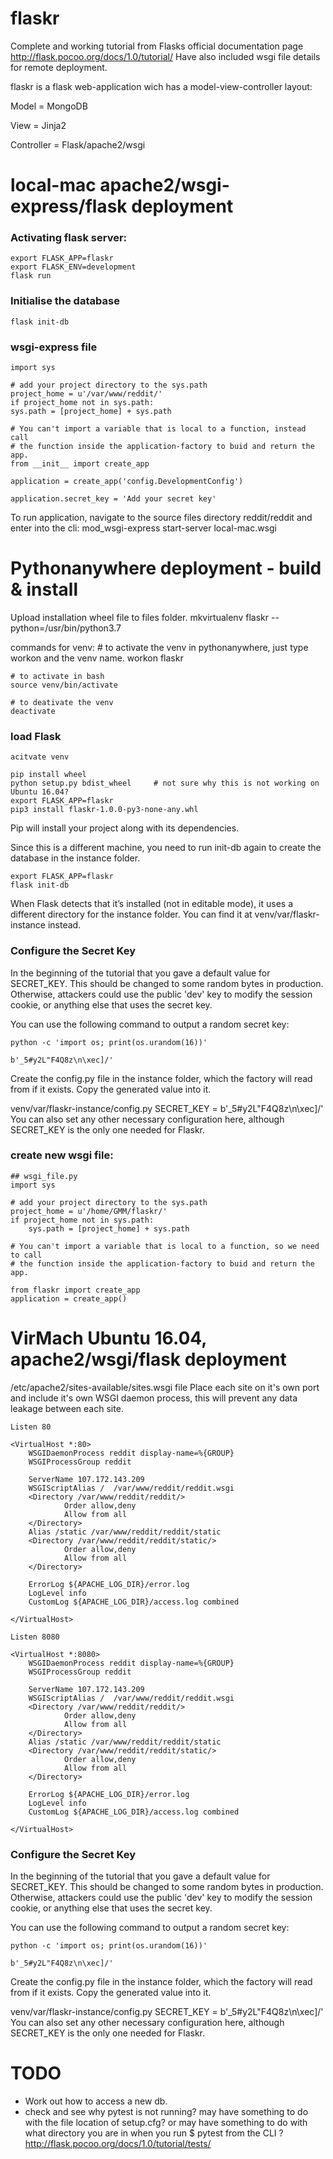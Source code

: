 # flaskr
Complete and working tutorial from Flasks official documentation page http://flask.pocoo.org/docs/1.0/tutorial/
Have also included wsgi file details for remote deployment.

flaskr is a flask web-application wich has a model-view-controller layout:

Model       = MongoDB

View        = Jinja2

Controller  = Flask/apache2/wsgi

# local-mac apache2/wsgi-express/flask deployment

### Activating flask server:
    export FLASK_APP=flaskr
    export FLASK_ENV=development
    flask run


### Initialise the database
    flask init-db


### wsgi-express file
       
    import sys

    # add your project directory to the sys.path
    project_home = u'/var/www/reddit/'
    if project_home not in sys.path:
    sys.path = [project_home] + sys.path

    # You can't import a variable that is local to a function, instead call
    # the function inside the application-factory to buid and return the app.
    from __init__ import create_app
   
    application = create_app('config.DevelopmentConfig')
    
    application.secret_key = 'Add your secret key'

To run application, navigate to the source files directory reddit/reddit and enter into the cli: 
     mod_wsgi-express start-server local-mac.wsgi

# Pythonanywhere deployment - build & install
Upload installation wheel file to files folder.
    mkvirtualenv flaskr --python=/usr/bin/python3.7

commands for venv:
    # to activate the venv in pythonanywhere, just type workon and the venv name.
    workon flaskr
    
    # to activate in bash
    source venv/bin/activate
    
    # to deativate the venv      
    deactivate

### load Flask    
    acitvate venv
    
    pip install wheel
    python setup.py bdist_wheel     # not sure why this is not working on Ubuntu 16.04?
    export FLASK_APP=flaskr
    pip3 install flaskr-1.0.0-py3-none-any.whl

Pip will install your project along with its dependencies.

Since this is a different machine, you need to run init-db again to create the database in the instance folder.
    
    export FLASK_APP=flaskr
    flask init-db

When Flask detects that it’s installed (not in editable mode), it uses a different directory for the instance folder. You can find it at venv/var/flaskr-instance instead.

### Configure the Secret Key
In the beginning of the tutorial that you gave a default value for SECRET_KEY. This should be changed to some random bytes in production. Otherwise, attackers could use the public 'dev' key to modify the session cookie, or anything else that uses the secret key.

You can use the following command to output a random secret key:

    python -c 'import os; print(os.urandom(16))'

    b'_5#y2L"F4Q8z\n\xec]/'

Create the config.py file in the instance folder, which the factory will read from if it exists. Copy the generated value into it.

venv/var/flaskr-instance/config.py
    SECRET_KEY = b'_5#y2L"F4Q8z\n\xec]/'
You can also set any other necessary configuration here, although SECRET_KEY is the only one needed for Flaskr.


### create new wsgi file:

    ## wsgi_file.py
    import sys

    # add your project directory to the sys.path
    project_home = u'/home/GMM/flaskr/'
    if project_home not in sys.path:
        sys.path = [project_home] + sys.path

    # You can't import a variable that is local to a function, so we need to call
    # the function inside the application-factory to buid and return the app.

    from flaskr import create_app
    application = create_app()


# VirMach Ubuntu 16.04, apache2/wsgi/flask deployment
/etc/apache2/sites-available/sites.wsgi file
Place each site on it's own port and include it's own WSGI daemon process, this will prevent any data leakage between each site.
    
    Listen 80

    <VirtualHost *:80>
        WSGIDaemonProcess reddit display-name=%{GROUP}
        WSGIProcessGroup reddit

        ServerName 107.172.143.209
        WSGIScriptAlias /  /var/www/reddit/reddit.wsgi
        <Directory /var/www/reddit/reddit/>
                Order allow,deny
                Allow from all
        </Directory>
        Alias /static /var/www/reddit/reddit/static
        <Directory /var/www/reddit/reddit/static/>
                Order allow,deny
                Allow from all
        </Directory>

        ErrorLog ${APACHE_LOG_DIR}/error.log
        LogLevel info
        CustomLog ${APACHE_LOG_DIR}/access.log combined

    </VirtualHost>

    Listen 8080

    <VirtualHost *:8080>
        WSGIDaemonProcess reddit display-name=%{GROUP} 
        WSGIProcessGroup reddit

        ServerName 107.172.143.209
        WSGIScriptAlias /  /var/www/reddit/reddit.wsgi
        <Directory /var/www/reddit/reddit/>
                Order allow,deny
                Allow from all
        </Directory>
        Alias /static /var/www/reddit/reddit/static
        <Directory /var/www/reddit/reddit/static/>
                Order allow,deny
                Allow from all
        </Directory>

        ErrorLog ${APACHE_LOG_DIR}/error.log
        LogLevel info
        CustomLog ${APACHE_LOG_DIR}/access.log combined

    </VirtualHost>

### Configure the Secret Key
In the beginning of the tutorial that you gave a default value for SECRET_KEY. This should be changed to some random bytes in production. Otherwise, attackers could use the public 'dev' key to modify the session cookie, or anything else that uses the secret key.

You can use the following command to output a random secret key:

    python -c 'import os; print(os.urandom(16))'

    b'_5#y2L"F4Q8z\n\xec]/'

Create the config.py file in the instance folder, which the factory will read from if it exists. Copy the generated value into it.

venv/var/flaskr-instance/config.py
    SECRET_KEY = b'_5#y2L"F4Q8z\n\xec]/'
You can also set any other necessary configuration here, although SECRET_KEY is the only one needed for Flaskr.


# TODO
- Work out how to access a new db.
- check and see why pytest is not running? may have something to do with the file location of setup.cfg? or may have something to do with  what directory you are in when you run $ pytest from the CLI ? http://flask.pocoo.org/docs/1.0/tutorial/tests/


